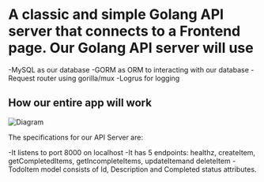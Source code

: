 # A classic and simple Golang API server that connects to a Frontend page. Our Golang API server will use

-MySQL as our database
-GORM as ORM to interacting with our database
-Request router using gorilla/mux
-Logrus for logging

## How our entire app will work

![Diagram](https://fadhil-blog.dev/blog/7/architecture.png)

The specifications for our API Server are:

-It listens to port 8000 on localhost
-It has 5 endpoints: healthz, createItem, getCompletedItems, getIncompleteItems, updateItemand deleteItem
-TodoItem model consists of Id, Description and Completed status attributes.
